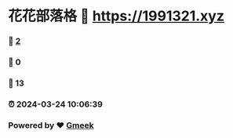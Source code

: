 # 花花部落格 :link: https://1991321.xyz 
### :page_facing_up: [2](https://1991321.xyz/tag.html) 
### :speech_balloon: 0 
### :hibiscus: 13 
### :alarm_clock: 2024-03-24 10:06:39 
### Powered by :heart: [Gmeek](https://github.com/Meekdai/Gmeek)
